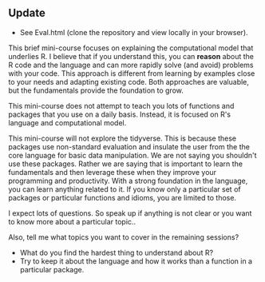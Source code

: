## Update
+ See Eval.html (clone the repository and view locally in your browser).


This brief mini-course focuses on explaining the computational model that underlies R.  I believe
that if you understand this, you can **reason** about the R code and the language and can more
rapidly solve (and avoid) problems with your code.  This approach is different from learning by
examples close to your needs and adapting existing code.  Both approaches are valuable, but the
fundamentals provide the foundation to grow.

This mini-course does not attempt to teach you lots of functions and packages that you
use on a daily basis. Instead, it is focused on R's language and computational model.

This mini-course will not explore the tidyverse. This is because these packages
use non-standard evaluation and insulate the user from the the core language for basic
data manipulation. We are not saying you shouldn't use these packages. Rather we
are saying that is important to learn the fundamentals and then leverage these when
they improve your programming and productivity.  With a strong foundation in the language,
you can learn anything related to it. If you know only a particular set of packages or particular
functions and idioms, you are limited to those.


I expect lots of questions.  So speak up if anything is not clear or you want to know more about a
particular topic..

Also, tell me what topics you want to cover in the remaining sessions?
+ What do you find the hardest thing to understand about R?
+ Try to keep it about the language and how it works than a function in a particular package.
